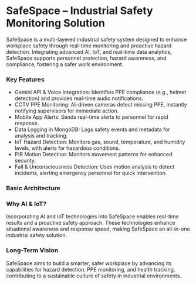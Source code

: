 # SafeSpace – Industrial Safety Monitoring Solution

SafeSpace is a multi-layered industrial safety system designed to enhance workplace safety through real-time monitoring and proactive hazard detection. Integrating advanced AI, IoT, and real-time data analytics, SafeSpace supports personnel protection, hazard awareness, and compliance, fostering a safer work environment.

### Key Features

- Gemini API & Voice Integration: Identifies PPE compliance (e.g., helmet detection) and provides real-time audio notifications.
- CCTV PPE Monitoring: AI-driven cameras detect missing PPE, instantly notifying supervisors for immediate action.
- Mobile App Alerts: Sends real-time alerts to personnel for rapid response.
- Data Logging in MongoDB: Logs safety events and metadata for analysis and tracking.
- IoT Hazard Detection: Monitors gas, sound, temperature, and humidity levels, with alerts for hazardous conditions.
- PIR Motion Detection: Monitors movement patterns for enhanced security.
- Fall & Unconsciousness Detection: Uses motion analysis to detect incidents, alerting emergency personnel for quick intervention.

### Basic Architecture


### Why AI & IoT?
Incorporating AI and IoT technologies into SafeSpace enables real-time results and a proactive safety approach. These technologies enhance situational awareness and response speed, making SafeSpace an all-in-one industrial safety solution.

### Long-Term Vision
SafeSpace aims to build a smarter, safer workplace by advancing its capabilities for hazard detection, PPE monitoring, and health tracking, contributing to a sustainable culture of safety in industrial environments.






